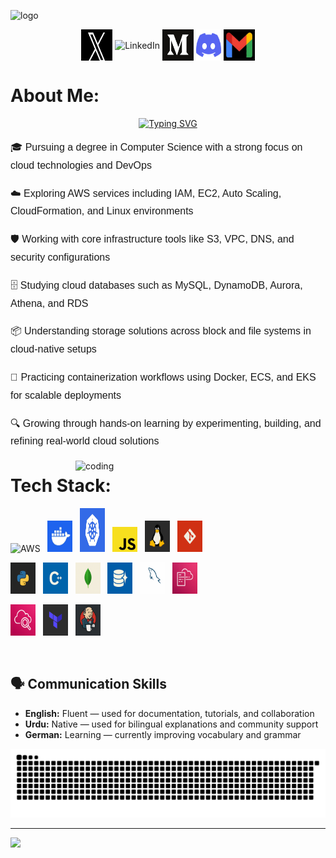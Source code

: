 ![logo](https://media.licdn.com/dms/image/v2/C5616AQG376JraamXZQ/profile-displaybackgroundimage-shrink_200_800/profile-displaybackgroundimage-shrink_200_800/0/1625149958627?e=2147483647&v=beta&t=pooJGjQzYl1QMwNsevOWHoptI_kzYAe4Q4LGAAKvid0)
<p align="center">
  <img align="center" src="https://raw.githubusercontent.com/umairrahmadd/umairrahmadd/main/X.jpg" alt="X" height="50" width="50" />
  <img align="center" src="https://raw.githubusercontent.com/rahuldkjain/github-profile-readme-generator/master/src/images/icons/Social/linked-in-alt.svg" alt="LinkedIn" height="40" width="30" />
  <img align="center" src="https://raw.githubusercontent.com/umairrahmadd/umairrahmadd/main/medium.png" alt="Medium" height="50" width="50" />
  <img align="center" src="https://github.com/umairrahmadd/umairrahmadd/blob/main/discordd.png?raw=true" alt="Discord" height="50" width="40" />
  <img align="center" src="https://github.com/umairrahmadd/umairrahmadd/blob/main/gmaill.png?raw=true" alt="Gmail" height="50" width="50" />
</p>

 # About Me:
<div align="center">
  <a href="https://git.io/typing-svg">
    <img src="https://readme-typing-svg.herokuapp.com?font=Source+code+pro&pause=1000&color=9C99F7&width=435&lines=Hi!+I+am+Umair+Ahmad;A+Cloud+Enthusiast+%26+DevOps+Explorer;+Engineering+the+Cloud+with+AWS" alt="Typing SVG" />
  </a>
</div>
<div style="font-family: Arial, sans-serif; line-height: 1.8; font-size: 16px;">

  <p>🎓 Pursuing a degree in Computer Science with a strong focus on cloud technologies and DevOps</p>
  <p>☁️ Exploring AWS services including IAM, EC2, Auto Scaling, CloudFormation, and Linux environments</p>
  <p>🛡️ Working with core infrastructure tools like S3, VPC, DNS, and security configurations</p>
  <p>🗄️ Studying cloud databases such as MySQL, DynamoDB, Aurora, Athena, and RDS</p>
  <p>📦 Understanding storage solutions across block and file systems in cloud-native setups</p>
  <p>🐳 Practicing containerization workflows using Docker, ECS, and EKS for scalable deployments</p>
  <p>🔍 Growing through hands-on learning by experimenting, building, and refining real-world cloud solutions</p>
</div>


<img align="right" alt="coding" width="400" src="https://camo.githubusercontent.com/90022a125b3f48a86347377fd23a07de09f4af96ca6d032ab3dd00acbfebe0a9/68747470733a2f2f70726f6772616d696e672d676966732e76657263656c2e6170702f" />



# Tech Stack:
<div align="left">

  <!-- First Row -->
  <img src="https://github.com/umairrahmadd/umairrahmadd/raw/main/aws-logo-icon.avif" alt="AWS" height="50" width="40" />&nbsp;&nbsp;
  <img src="https://github.com/umairrahmadd/umairrahmadd/raw/main/docker.jpg" alt="Docker" height="50" width="40" />&nbsp;&nbsp;
  <img src="https://github.com/umairrahmadd/umairrahmadd/raw/main/kubernetes.webp" alt="Kubernetes" height="70" width="40" />&nbsp;&nbsp;
  <img src="https://github.com/umairrahmadd/umairrahmadd/raw/main/JavaScript.png" alt="JavaScript" height="40" width="40" />&nbsp;&nbsp;
  <img src="https://github.com/umairrahmadd/umairrahmadd/raw/main/Linux.png" alt="Linux" height="50" width="40" />&nbsp;&nbsp;
  <img src="https://github.com/umairrahmadd/umairrahmadd/raw/main/git%20.png" alt="Git" height="50" width="40" />
  <br>
  <!-- Second Row -->
  <img src="https://github.com/umairrahmadd/umairrahmadd/raw/main/python%20.png" alt="Python" height="50" width="40" />&nbsp;&nbsp;
  <img src="https://github.com/umairrahmadd/umairrahmadd/raw/main/C%2B%2B.png" alt="C++" height="50" width="40" />&nbsp;&nbsp;
  <img src="https://github.com/umairrahmadd/umairrahmadd/raw/main/mongodb%20l.png" alt="MongoDB" height="50" width="40" />&nbsp;&nbsp;
  <img src="https://github.com/umairrahmadd/umairrahmadd/raw/main/aurora%20.png" alt="Aurora" height="50" width="40" />&nbsp;&nbsp;
  <img src="https://github.com/umairrahmadd/umairrahmadd/raw/main/MySQL.png" alt="MySQL" height="50" width="40" />&nbsp;&nbsp;
  <img src="https://github.com/umairrahmadd/umairrahmadd/raw/main/cloudformation.png" alt="CloudFormation" height="50" width="40"/>&nbsp;&nbsp;
  <br>
  
  <img src="https://github.com/umairrahmadd/umairrahmadd/raw/main/cloudwatch%20log.png" alt="CloudWatch" height="50" width="40"/>&nbsp;&nbsp;
<img src="https://github.com/umairrahmadd/umairrahmadd/raw/main/terraform%20.png" alt="Terraform" height="50" width="40" />&nbsp;&nbsp;
<img src="https://github.com/umairrahmadd/umairrahmadd/raw/main/jenkins.png" alt="Jenkins" height="50" width="40" />

</div>


<br>

<h2><strong>🗣️ Communication Skills</strong></h2>

<ul>
  <li><strong> English:</strong> Fluent — used for documentation, tutorials, and collaboration</li>
  <li><strong> Urdu:</strong> Native — used for bilingual explanations and community support</li>
  <li><strong> German:</strong> Learning — currently improving vocabulary and grammar</li>
</ul>

![Snake gif](https://github.com/umairrahmadd/umairrahmadd/blob/output/github-snake-dark.svg)

---
[![](https://visitcount.itsvg.in/api?id=umairrahmadd&icon=7&color=4)](https://visitcount.itsvg.in)



